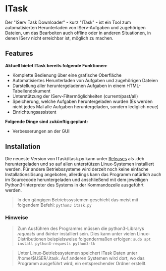 # ITask

Der "IServ Task Downloader" - kurz "ITask" - ist ein Tool zum automatisierten Herunterladen von IServ-Aufgaben und zugehörigen Dateien, um das Bearbeiten auch offline oder in anderen Situationen, in denen IServ nicht erreichbar ist, möglich zu machen.


## Features
**Aktuell bietet ITask bereits folgende Funktionen:**

- Komplette Bedienung über eine grafische Oberfläche
- Automatisiertes Herunterladen von Aufgaben und zugehörigen Dateien
- Darstellung aller heruntergeladenen Aufgaben in einem HTML-Tabellendokument
- Unterstützung der IServ-Filtermöglichkeiten (current/past/all)
- Speicherung, welche Aufgaben heruntergeladen wurden (Es werden nicht jedes Mal alle Aufgaben heruntergeladen, sondern lediglich neue)
- Einrichtungsassistent

**Folgende Dinge sind zukünftig geplant:**
- Verbesserungen an der GUI

## Installation
Die neueste Version von ITask/itask.py kann unter [Releases](https://github.com/JonaRL/itask/releases) als .deb heruntergeladen und so auf allen unterstützen Linux-Systemen installiert werden. Für andere Betriebssysteme wird derzeit noch keine einfache Installationslösung angeboten, allerdings kann das Programm natürlich auch im Sourcecode heruntergeladen und anschließend mit dem jeweiligen Python3-Interpreter des Systems in der Kommandozeile ausgeführt werden. 

>In den gängigen Betriebssystemen geschieht das meist mit folgendem Befehl:
>`python3 itask.py`

### Hinweise

>Zum Ausführen des Programms müssen die python3-Librarys *requests* und *tkinter* installiert sein. Dies kann unter vielen Linux-Distributionen beispielsweise folgendermaßen erfolgen:
>`sudo apt install python3-requests python3-tk`

> Unter Linux-Betriebssystemen speichert ITask Daten unter /home/$USER/.itask. Auf anderen Systemen wird dort, wo das Programm ausgeführt wird, ein entsprechender Ordner erstellt.
